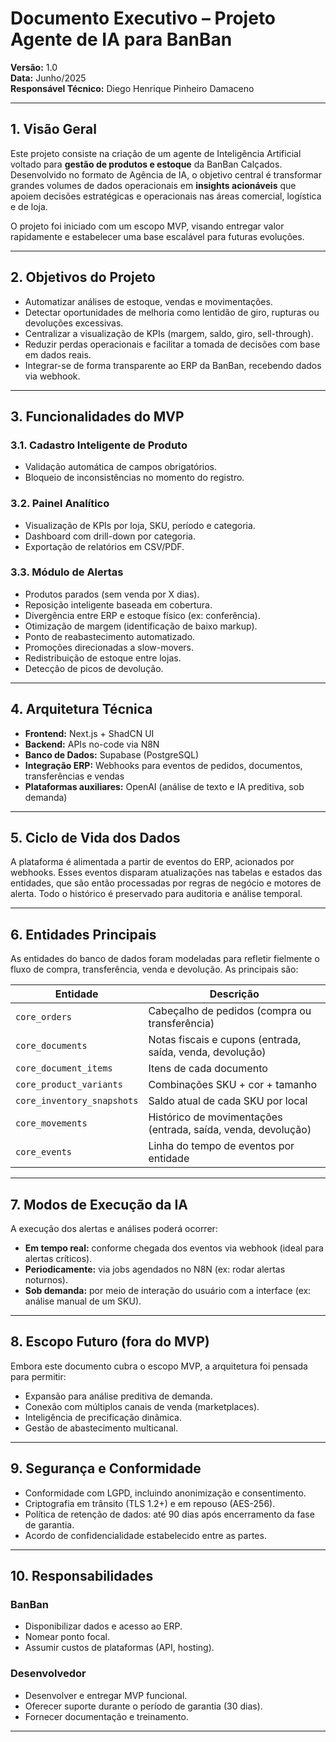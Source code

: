 # Documento Executivo – Projeto Agente de IA para BanBan  
**Versão:** 1.0  
**Data:** Junho/2025  
**Responsável Técnico:** Diego Henrique Pinheiro Damaceno  

---

## 1. Visão Geral

Este projeto consiste na criação de um agente de Inteligência Artificial voltado para **gestão de produtos e estoque** da BanBan Calçados. Desenvolvido no formato de Agência de IA, o objetivo central é transformar grandes volumes de dados operacionais em **insights acionáveis** que apoiem decisões estratégicas e operacionais nas áreas comercial, logística e de loja.

O projeto foi iniciado com um escopo MVP, visando entregar valor rapidamente e estabelecer uma base escalável para futuras evoluções.

---

## 2. Objetivos do Projeto

- Automatizar análises de estoque, vendas e movimentações.
- Detectar oportunidades de melhoria como lentidão de giro, rupturas ou devoluções excessivas.
- Centralizar a visualização de KPIs (margem, saldo, giro, sell-through).
- Reduzir perdas operacionais e facilitar a tomada de decisões com base em dados reais.
- Integrar-se de forma transparente ao ERP da BanBan, recebendo dados via webhook.

---

## 3. Funcionalidades do MVP

### 3.1. Cadastro Inteligente de Produto
- Validação automática de campos obrigatórios.
- Bloqueio de inconsistências no momento do registro.

### 3.2. Painel Analítico
- Visualização de KPIs por loja, SKU, período e categoria.
- Dashboard com drill-down por categoria.
- Exportação de relatórios em CSV/PDF.

### 3.3. Módulo de Alertas
- Produtos parados (sem venda por X dias).
- Reposição inteligente baseada em cobertura.
- Divergência entre ERP e estoque físico (ex: conferência).
- Otimização de margem (identificação de baixo markup).
- Ponto de reabastecimento automatizado.
- Promoções direcionadas a slow-movers.
- Redistribuição de estoque entre lojas.
- Detecção de picos de devolução.

---

## 4. Arquitetura Técnica

- **Frontend:** Next.js + ShadCN UI  
- **Backend:** APIs no-code via N8N  
- **Banco de Dados:** Supabase (PostgreSQL)  
- **Integração ERP:** Webhooks para eventos de pedidos, documentos, transferências e vendas  
- **Plataformas auxiliares:** OpenAI (análise de texto e IA preditiva, sob demanda)

---

## 5. Ciclo de Vida dos Dados

A plataforma é alimentada a partir de eventos do ERP, acionados por webhooks. Esses eventos disparam atualizações nas tabelas e estados das entidades, que são então processadas por regras de negócio e motores de alerta. Todo o histórico é preservado para auditoria e análise temporal.

---

## 6. Entidades Principais

As entidades do banco de dados foram modeladas para refletir fielmente o fluxo de compra, transferência, venda e devolução. As principais são:

| Entidade                | Descrição                                                                 |
|-------------------------|---------------------------------------------------------------------------|
| `core_orders`           | Cabeçalho de pedidos (compra ou transferência)                           |
| `core_documents`        | Notas fiscais e cupons (entrada, saída, venda, devolução)                |
| `core_document_items`   | Itens de cada documento                                                  |
| `core_product_variants` | Combinações SKU + cor + tamanho                                          |
| `core_inventory_snapshots` | Saldo atual de cada SKU por local                                   |
| `core_movements`        | Histórico de movimentações (entrada, saída, venda, devolução)            |
| `core_events`           | Linha do tempo de eventos por entidade                                   |

---

## 7. Modos de Execução da IA

A execução dos alertas e análises poderá ocorrer:

- **Em tempo real:** conforme chegada dos eventos via webhook (ideal para alertas críticos).
- **Periodicamente:** via jobs agendados no N8N (ex: rodar alertas noturnos).
- **Sob demanda:** por meio de interação do usuário com a interface (ex: análise manual de um SKU).

---

## 8. Escopo Futuro (fora do MVP)

Embora este documento cubra o escopo MVP, a arquitetura foi pensada para permitir:

- Expansão para análise preditiva de demanda.
- Conexão com múltiplos canais de venda (marketplaces).
- Inteligência de precificação dinâmica.
- Gestão de abastecimento multicanal.

---

## 9. Segurança e Conformidade

- Conformidade com LGPD, incluindo anonimização e consentimento.
- Criptografia em trânsito (TLS 1.2+) e em repouso (AES-256).
- Política de retenção de dados: até 90 dias após encerramento da fase de garantia.
- Acordo de confidencialidade estabelecido entre as partes.

---

## 10. Responsabilidades

### BanBan
- Disponibilizar dados e acesso ao ERP.
- Nomear ponto focal.
- Assumir custos de plataformas (API, hosting).

### Desenvolvedor
- Desenvolver e entregar MVP funcional.
- Oferecer suporte durante o período de garantia (30 dias).
- Fornecer documentação e treinamento.

---
